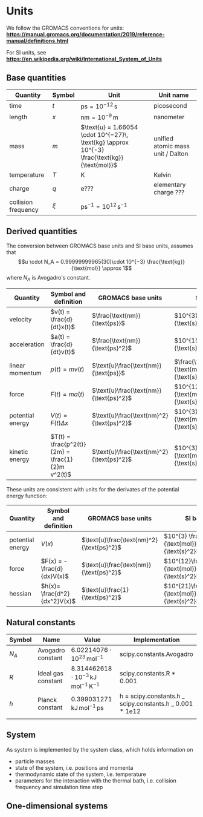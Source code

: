 # Units

We follow the GROMACS conventions for units:
**https://manual.gromacs.org/documentation/2019/reference-manual/definitions.html**

For SI units, see
**https://en.wikipedia.org/wiki/International_System_of_Units**

## Base quantities

| Quantity            | Symbol | Unit                                                                                          | Unit name                         |
| ------------------- | ------ | --------------------------------------------------------------------------------------------- | --------------------------------- |
| time                | $t$    | $\text{ps}= 10^{-12}\, \text{s}$                                                              | picosecond                        |
| length              | $x$    | $\text{nm} = 10^{-9}\,\text{m}$                                                               | nanometer                         |
| mass                | $m$    | $\text{u} = 1.66054 \cdot 10^{−27}\,  \text{kg} \approx 10^{-3} \frac{\text{kg}}{\text{mol}}$ | unified atomic mass unit / Dalton |
| temperature         | $T$    | $\text{K}$                                                                                    | Kelvin                            |
| charge              | $q$    | e???                                                                                          | elementary charge ???             |
| collision frequency | $\xi$  | $\text{ps}^{-1} = 10^{12}\, \text{s}^{-1}$                                                    |                                   |

## Derived quantities

The conversion between GROMACS base units and SI base units, assumes that
$$u \cdot N_A = 0.99999999965(30)\cdot 10^{−3} \frac{\text{kg}}{\text{mol}} \approx 1$$
where $N_A$ is Avogadro's constant.

| Quantity         | Symbol and definition                            | GROMACS base units                        | SI base units                                                      | Unit                                         |
| ---------------- | ------------------------------------------------ | ----------------------------------------- | ------------------------------------------------------------------ | -------------------------------------------- |
| velocity         | $v(t) = \frac{d}{dt}x(t)$                        | $\frac{\text{nm}}{\text{ps}}$             | $10^{3} \frac{\text{m}}{\text{s}}$                                 |                                              |
| acceleration     | $a(t) = \frac{d}{dt}v(t)$                        | $\frac{\text{nm}}{\text{ps}^2}$           | $10^{15} \frac{\text{m}}{\text{s}^2}$                              |                                              |
| linear momentum  | $p(t) = mv(t)$                                   | $\text{u}\frac{\text{nm}}{\text{ps}}$     | $\frac{\text{kg}}{\text{mol}}\frac{\text{m}}{\text{s}}$            |                                              |
| force            | $F(t) = m a(t)$                                  | $\text{u}\frac{\text{nm}}{\text{ps}^2}$   | $10^{12} \frac{\text{kg}}{\text{mol}}\frac{\text{m}}{\text{s}^2}$  | $\frac{\text{kJ}}{\text{mol}\cdot\text{nm}}$ |
| potential energy | $V(t) = F(t)\Delta x$                            | $\text{u}\frac{\text{nm}^2}{\text{ps}^2}$ | $10^{3} \frac{\text{kg}}{\text{mol}}\frac{\text{m}^2}{\text{s}^2}$ | $\frac{\text{kJ}}{\text{mol}}$               |
| kinetic energy   | $T(t) = \frac{p^2(t)}{2m} = \frac{1}{2}m v^2(t)$ | $\text{u}\frac{\text{nm}^2}{\text{ps}^2}$ | $10^{3} \frac{\text{kg}}{\text{mol}}\frac{\text{m}^2}{\text{s}^2}$ | $\frac{\text{kJ}}{\text{mol}}$               |

These units are consistent with units for the derivates of the potential energy function:

| Quantity         | Symbol and definition        | GROMACS base units                        | SI base units                                                      | Unit                                           |
| ---------------- | ---------------------------- | ----------------------------------------- | ------------------------------------------------------------------ | ---------------------------------------------- |
| potential energy | $V(x)$                       | $\text{u}\frac{\text{nm}^2}{\text{ps}^2}$ | $10^{3} \frac{\text{kg}}{\text{mol}}\frac{\text{m}^2}{\text{s}^2}$ | $\frac{\text{kJ}}{\text{mol}}$                 |
| force            | $F(x) = - \frac{d}{dx}V(x)$  | $\text{u}\frac{\text{nm}}{\text{ps}^2}$   | $10^{12}\frac{\text{kg}}{\text{mol}}\frac{\text{m}}{\text{s}^2}$   | $\frac{\text{kJ}}{\text{mol}\cdot\text{nm}}$   |
| hessian          | $h(x)= \frac{d^2}{dx^2}V(x)$ | $\text{u}\frac{1}{\text{ps}^2}$           | $10^{21}\frac{\text{kg}}{\text{mol}}\frac{1}{\text{s}^2}$          | $\frac{\text{kJ}}{\text{mol}\cdot\text{nm}^2}$ |

## Natural constants

| Symbol | Name               | Value                                                                           | Implementation                                            |
| ------ | ------------------ | ------------------------------------------------------------------------------- | --------------------------------------------------------- |
| $N_A$  | Avogadro constant  | $6.02214076\cdot 10^{23} \, \mathrm{mol}^{-1}$                                  | scipy.constants.Avogadro                                  |
| $R$    | Ideal gas constant | $8.314462618 \cdot 10^{-3}\, \mathrm{kJ}\, \mathrm{mol}^{-1}\, \mathrm{K}^{-1}$ | scipy.constants.R \* 0.001                                |
| $h$    | Planck constant    | $0.399031271\,\mathrm{kJ}\,\mathrm{mol}^{−1}\,\mathrm{ps}$                      | h = scipy.constants.h _ scipy.constants.h _ 0.001 \* 1e12 |
|        |                    |                                                                                 |                                                           |

## System

As system is implemented by the system class, which holds information on

- particle masses
- state of the system, i.e. positions and momenta
- thermodynamic state of the system, i.e. temperature
- parameters for the interaction with the thermal bath, i.e. collision frequency and simulation time step

## One-dimensional systems
